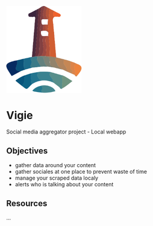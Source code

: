 <p><img src="/static/Media/Logo%20Vigie.svg" alt="logo for Vigie" title="Vigie" width="200px"/> 

# Vigie
Social media aggregator project - Local webapp
</p>

## Objectives
* gather data around your content
* gather sociales at one place to prevent waste of time
* manage your scraped data localy
* alerts who is talking about your content

## Resources
...
